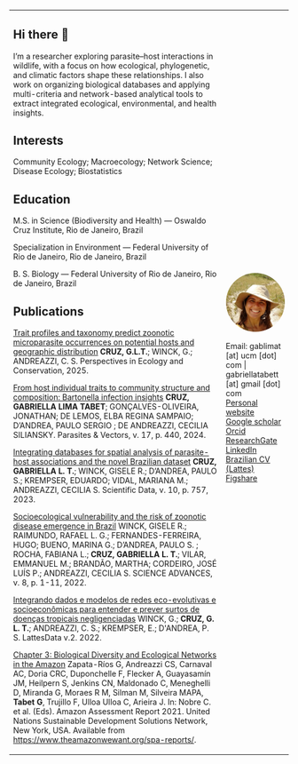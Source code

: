 <table>
<tr>
<td>
  
## Hi there 👋

I’m a researcher exploring parasite–host interactions in wildlife, with a focus on how ecological, phylogenetic, and climatic factors shape these relationships. I also work on organizing biological databases and applying multi-criteria and network-based analytical tools to extract integrated ecological, environmental, and health insights.

## Interests

Community Ecology; Macroecology; Network Science; Disease Ecology; Biostatistics

## Education

M.S. in Science (Biodiversity and Health) — Oswaldo Cruz Institute, Rio de Janeiro, Brazil

Specialization in Environment — Federal University of Rio de Janeiro, Rio de Janeiro, Brazil

B. S. Biology — Federal University of Rio de Janeiro, Rio de Janeiro, Brazil

## Publications

[Trait profiles and taxonomy predict zoonotic microparasite occurrences on potential hosts and geographic distribution](https://doi.org/10.1016/j.pecon.2025.10.003)
**CRUZ, G.L.T.**; WINCK, G.; ANDREAZZI, C. S. Perspectives in Ecology and Conservation, 2025.

[From host individual traits to community structure and composition: Bartonella infection insights](https://doi.org/10.1186/s13071-024-06523-y)
**CRUZ, GABRIELLA LIMA TABET**; GONÇALVES-OLIVEIRA, JONATHAN; DE LEMOS, ELBA REGINA SAMPAIO; D’ANDREA, PAULO SERGIO ; DE ANDREAZZI, CECILIA SILIANSKY. Parasites & Vectors, v. 17, p. 440, 2024.

[Integrating databases for spatial analysis of parasite-host associations and the novel Brazilian dataset](https://doi.org/10.1038/s41597-023-02636-8)
**CRUZ, GABRIELLA L. T.**; WINCK, GISELE R.; D’ANDREA, PAULO S.; KREMPSER, EDUARDO; VIDAL, MARIANA M.; ANDREAZZI, CECILIA S.  Scientific Data, v. 10, p. 757, 2023.

[Socioecological vulnerability and the risk of zoonotic disease emergence in Brazil](https://doi.org/10.1126/sciadv.abo5774)
WINCK, GISELE R.; RAIMUNDO, RAFAEL L. G.; FERNANDES-FERREIRA, HUGO; BUENO, MARINA G.; D’ANDREA, PAULO S. ; ROCHA, FABIANA L.; **CRUZ, GABRIELLA L. T.**; VILAR, EMMANUEL M.; BRANDÃO, MARTHA; CORDEIRO, JOSÉ LUÍS P.; ANDREAZZI, CECILIA S. SCIENCE ADVANCES, v. 8, p. 1-11, 2022.

[Integrando dados e modelos de redes eco-evolutivas e socioeconômicas para entender e prever surtos de doenças tropicais negligenciadas](https://doi.org/10.57810/lattedata/ODBRQG)
WINCK, G.; **CRUZ, G. L. T.**; ANDREAZZI, C. S.; KREMPSER, E.; D'ANDREA, P. S. LattesData v.2. 2022.

[Chapter 3: Biological Diversity and Ecological Networks in the Amazon](https://doi.org/10.55161/DGNM5984)
Zapata-Ríos G, Andreazzi CS, Carnaval AC, Doria CRC, Duponchelle F, Flecker A, Guayasamín JM, Heilpern S, Jenkins CN, Maldonado C, Meneghelli D, Miranda G, Moraes R M, Silman M, Silveira MAPA, **Tabet G**, Trujillo F, Ulloa Ulloa C, Arieira J. In: Nobre C. et al. (Eds). Amazon Assessment Report 2021. United Nations Sustainable Development Solutions Network, New York, USA. Available from https://www.theamazonwewant.org/spa-reports/.

</td>
<td>

<img src="profile.gif" alt="Gabriella LT Cruz" width="150" style="border-radius: 50%;">

Email: gablimat [at] ucm [dot] com | gabriellatabett [at] gmail [dot] com  
[Personal website](https://gabriellatabett.wordpress.com/home/)  
[Google scholar](https://scholar.google.com/citations?user=1qaThTYAAAAJ&hl=en)  
[Orcid](https://orcid.org/0000-0002-4961-1297)  
[ResearchGate](https://www.researchgate.net/profile/Gabriella-Tabet-Cruz)  
[LinkedIn](http://www.linkedin.com/in/gabriellatabet)  
[Brazilian CV (Lattes)](http://lattes.cnpq.br/0868161924412747)  
[Figshare](https://figshare.com/authors/Gabriella_L_Tabet_Cruz/12902756)  

</td>
</tr>
</table>
